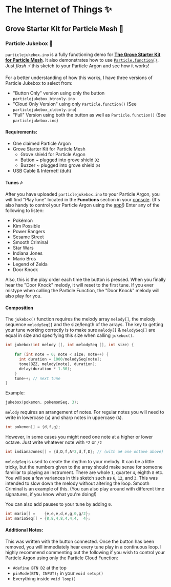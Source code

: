 # The Internet of Things ✨

## Grove Starter Kit for Particle Mesh 🌱

### Particle Jukebox 🎹

`particlejukebox.ino` is a fully functioning demo for **[The Grove Starter Kit for Particle Mesh](https://store.particle.io/products/grove-starter-kit)**. It also demonstrates how to use [`Particle.function()`](https://docs.particle.io/reference/device-os/firmware/photon/#cloud-functions). Just *flash ⚡️* this sketch to your Particle Argon and see how it works!

For a better understanding of how this works, I have three versions of Particle Jukebox to select from:

- "Button Only" version using only the button `particlejukebox_btnonly.ino`
- "Cloud Only Version" using only `Particle.function()` (See `particlejukebox_cldonly.ino`)
- "Full" Version using both the button as well as `Particle.function()` (See `particlejukebox.ino`)

#### Requirements:

- One claimed Particle Argon
- Grove Starter Kit for Particle Mesh
    - Grove shield for Particle Argon
    - Button ~ plugged into grove shield `D2`
    - Buzzer ~ plugged into grove shield `D4`
- USB Cable & Internet! (duh)

#### Tunes 🎶 

After you have uploaded `particlejukebox.ino` to your Particle Argon, you will find "PlayTune" located in the **Functions** section in your [console](https://login.particle.io/login?redirect=https://console.particle.io/). (It's also handy to control your Particle Argon using the [app!](https://apps.apple.com/us/app/particle-iot/id991459054)) Enter any of the following to listen:

- Pokémon
- Kim Possible
- Power Rangers
- Sesame Street
- Smooth Criminal
- Star Wars
- Indiana Jones
- Mario Bros
- Legend of Zelda
- Door Knock

Also, this is the play order each time the button is pressed. When you finally hear the "Door Knock" melody, it will reset to the first tune. If you ever mistype when calling the Particle Function, the "Door Knock" melody will also play for you. 

#### Composition

The `jukebox()` function requires the melody array `melody[]`, the melody sequence `melodySeq[]` and the size/length of the arrays. The key to getting your tune working correctly is to make sure `melody[]` & `melodySeq[]` are equal in size and specifying this size when calling `jukebox()`.

```C++
int jukebox(int melody [], int melodySeq [], int size) {
    
    for (int note = 0; note < size; note++) {
      int duration = 1000/melodySeq[note];
      tone(BZZ, melody[note], duration);
      delay(duration * 1.30);
    }
    tune++; // next tune
}
```
Example:
```C++
jukebox(pokemon, pokemonSeq, 3);
```

`melody` requires an arrangement of notes. For regular notes you will need to write in lowercase (`a`) and sharp notes in uppercase (`A`). 

```C++
int pokemon[] = {d,f,g};
```

However, in some cases you might need one note at a higher or lower octave. Just write whatever note with `*2` or `/2`

```C++
int indianaJones[] = {d,D,f,A*2,d,f,D}; // (with a# one octave above)
```

`melodySeq` is used to create the rhythm to your melody. It can be a little tricky, but the numbers given to the array should make sense for someone familiar to playing an instrument. There are whole `1`, quarter `4`, eighth `8` etc. You will see a few variances in this sketch such as `6`, `12`, and `3`. This was intended to slow down the melody without altering the loop. Smooth Criminal is an example of this. (You can also play around with different time signatures, if you know what you're doing!) 

You can also add pauses to your tune by adding `0`.

```C++
int mario[] =    {e,e,e,d,e,g,0,g/2};
int marioSeq[] = {8,8,4,8,4,4,4,  4};
```

#### Additional Notes:

This was written with the button connected. Once the button has been removed, you will immediately hear every tune play in a continuous loop. I highly recommend commenting out the following if you wish to control your Particle Argon using only the Particle Cloud Function:
- `#define BTN D2` at the top
- `pinMode(BTN, INPUT);` in your `void setup()`
- Everything inside `void loop()`
